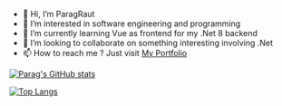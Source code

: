 - 👋 Hi, I’m ParagRaut
- 👀 I’m interested in software engineering and programming 
- 🌱 I’m currently learning Vue as frontend for my .Net 8 backend
- 💞️ I’m looking to collaborate on something interesting involving .Net
- 📫 How to reach me ? Just visit [My Portfolio](https://paragraut.me)


[![Parag's GitHub stats](https://github-readme-stats.vercel.app/api?username=paragraut&show_icons=true&theme=chartreuse-dark)](https://github.com/anuraghazra/github-readme-stats)

[![Top Langs](https://github-readme-stats.vercel.app/api/top-langs/?username=paragraut&theme=chartreuse-dark)](https://github.com/anuraghazra/github-readme-stats)

<!---
ParagRaut/ParagRaut is a ✨ special ✨ repository because its `README.md` (this file) appears on your GitHub profile.
You can click the Preview link to take a look at your changes.
--->
